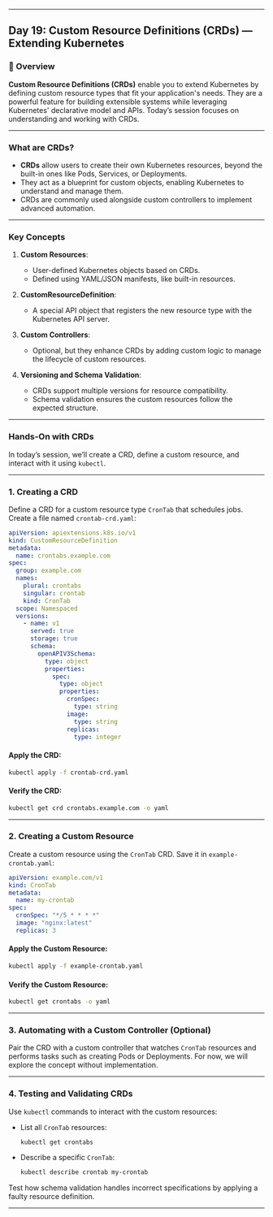 ﻿---

## Day 19: Custom Resource Definitions (CRDs) — Extending Kubernetes

### 📘 Overview

**Custom Resource Definitions (CRDs)** enable you to extend Kubernetes by defining custom resource types that fit your application's needs. They are a powerful feature for building extensible systems while leveraging Kubernetes' declarative model and APIs. Today’s session focuses on understanding and working with CRDs.

---

### What are CRDs?

- **CRDs** allow users to create their own Kubernetes resources, beyond the built-in ones like Pods, Services, or Deployments.
- They act as a blueprint for custom objects, enabling Kubernetes to understand and manage them.
- CRDs are commonly used alongside custom controllers to implement advanced automation.

---

### Key Concepts

1. **Custom Resources**:
   - User-defined Kubernetes objects based on CRDs.
   - Defined using YAML/JSON manifests, like built-in resources.

2. **CustomResourceDefinition**:
   - A special API object that registers the new resource type with the Kubernetes API server.

3. **Custom Controllers**:
   - Optional, but they enhance CRDs by adding custom logic to manage the lifecycle of custom resources.

4. **Versioning and Schema Validation**:
   - CRDs support multiple versions for resource compatibility.
   - Schema validation ensures the custom resources follow the expected structure.

---

### Hands-On with CRDs

In today’s session, we’ll create a CRD, define a custom resource, and interact with it using `kubectl`.

---

### 1. Creating a CRD

Define a CRD for a custom resource type `CronTab` that schedules jobs. Create a file named `crontab-crd.yaml`:

```yaml
apiVersion: apiextensions.k8s.io/v1
kind: CustomResourceDefinition
metadata:
  name: crontabs.example.com
spec:
  group: example.com
  names:
    plural: crontabs
    singular: crontab
    kind: CronTab
  scope: Namespaced
  versions:
    - name: v1
      served: true
      storage: true
      schema:
        openAPIV3Schema:
          type: object
          properties:
            spec:
              type: object
              properties:
                cronSpec:
                  type: string
                image:
                  type: string
                replicas:
                  type: integer
```

#### Apply the CRD:
```bash
kubectl apply -f crontab-crd.yaml
```

#### Verify the CRD:
```bash
kubectl get crd crontabs.example.com -o yaml
```

---


### 2. Creating a Custom Resource

Create a custom resource using the `CronTab` CRD. Save it in `example-crontab.yaml`:

```yaml
apiVersion: example.com/v1
kind: CronTab
metadata:
  name: my-crontab
spec:
  cronSpec: "*/5 * * * *"
  image: "nginx:latest"
  replicas: 3
```

#### Apply the Custom Resource:
```bash
kubectl apply -f example-crontab.yaml
```

#### Verify the Custom Resource:
```bash
kubectl get crontabs -o yaml
```

---


### 3. Automating with a Custom Controller (Optional)

Pair the CRD with a custom controller that watches `CronTab` resources and performs tasks such as creating Pods or Deployments. For now, we will explore the concept without implementation.

---

### 4. Testing and Validating CRDs

Use `kubectl` commands to interact with the custom resources:

- List all `CronTab` resources:
  ```bash
  kubectl get crontabs
  ```
- Describe a specific `CronTab`:
  ```bash
  kubectl describe crontab my-crontab
  ```

Test how schema validation handles incorrect specifications by applying a faulty resource definition.

---